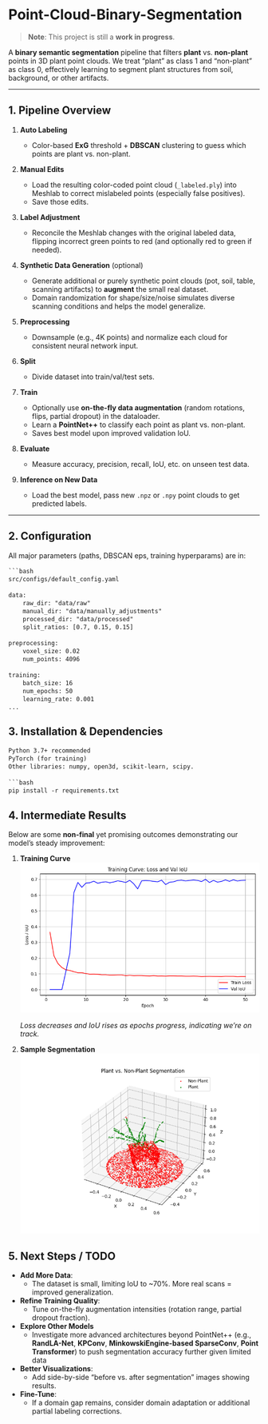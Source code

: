 # Point-Cloud-Binary-Segmentation

> **Note**: This project is still a **work in progress**.

A **binary semantic segmentation** pipeline that filters **plant** vs. **non-plant** points in 3D plant point clouds. We treat “plant” as class 1 and “non-plant” as class 0, effectively learning to segment plant structures from soil, background, or other artifacts.

---

## 1. Pipeline Overview

1. **Auto Labeling**  
   - Color-based **ExG** threshold + **DBSCAN** clustering to guess which points are plant vs. non-plant.  

2. **Manual Edits**  
   - Load the resulting color-coded point cloud (`_labeled.ply`) into Meshlab to correct mislabeled points (especially false positives).  
   - Save those edits.

3. **Label Adjustment**  
   - Reconcile the Meshlab changes with the original labeled data, flipping incorrect green points to red (and optionally red to green if needed).

4. **Synthetic Data Generation** (optional)  
   - Generate additional or purely synthetic point clouds (pot, soil, table, scanning artifacts) to **augment** the small real dataset.  
   - Domain randomization for shape/size/noise simulates diverse scanning conditions and helps the model generalize.

5. **Preprocessing**  
   - Downsample (e.g., 4K points) and normalize each cloud for consistent neural network input.

6. **Split**  
   - Divide dataset into train/val/test sets.

7. **Train**  
   - Optionally use **on-the-fly data augmentation** (random rotations, flips, partial dropout) in the dataloader.  
   - Learn a **PointNet++** to classify each point as plant vs. non-plant.  
   - Saves best model upon improved validation IoU.

8. **Evaluate**  
   - Measure accuracy, precision, recall, IoU, etc. on unseen test data.

9. **Inference on New Data**  
   - Load the best model, pass new `.npz` or `.npy` point clouds to get predicted labels.

---


## 2. Configuration

All major parameters (paths, DBSCAN eps, training hyperparams) are in:
    
    ```bash
    src/configs/default_config.yaml

    data:
        raw_dir: "data/raw"
        manual_dir: "data/manually_adjustments"
        processed_dir: "data/processed"
        split_ratios: [0.7, 0.15, 0.15]

    preprocessing:
        voxel_size: 0.02
        num_points: 4096

    training:
        batch_size: 16
        num_epochs: 50
        learning_rate: 0.001
    ...

## 3. Installation & Dependencies

    Python 3.7+ recommended
    PyTorch (for training)
    Other libraries: numpy, open3d, scikit-learn, scipy.
    
    ```bash
    pip install -r requirements.txt

## 4. Intermediate Results

Below are some **non-final** yet promising outcomes demonstrating our model’s steady improvement:

1. **Training Curve**  
   ![Training Curve](docs/images/training_curve.png)

   *Loss decreases and IoU rises as epochs progress, indicating we’re on track.*

2. **Sample Segmentation**  
   ![Sample Segmentation](docs/images/plantandnonplantsegmentation.png)



## 5. Next Steps / TODO
- **Add More Data**:
    - The dataset is small, limiting IoU to ~70%. More real scans = improved generalization.
- **Refine Training Quality**:
    - Tune on-the-fly augmentation intensities (rotation range, partial dropout fraction).
- **Explore Other Models**  
  - Investigate more advanced architectures beyond PointNet++ (e.g., **RandLA-Net**, **KPConv**, **MinkowskiEngine-based SparseConv**, **Point Transformer**) to push segmentation accuracy further given limited data
- **Better Visualizations**:
    - Add side-by-side “before vs. after segmentation” images showing results.
- **Fine-Tune**:
    - If a domain gap remains, consider domain adaptation or additional partial labeling corrections.